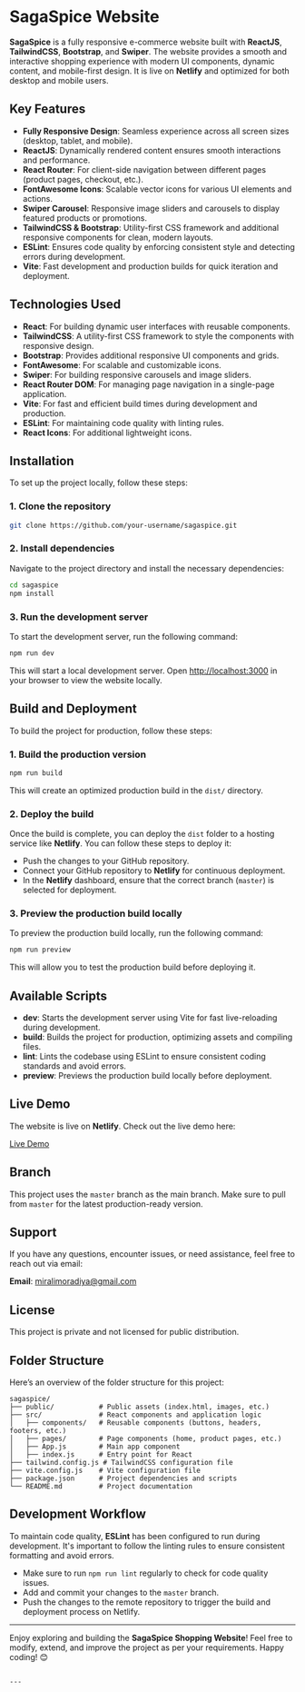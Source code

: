 
# SagaSpice Website

**SagaSpice** is a fully responsive e-commerce website built with **ReactJS**, **TailwindCSS**, **Bootstrap**, and **Swiper**. The website provides a smooth and interactive shopping experience with modern UI components, dynamic content, and mobile-first design. It is live on **Netlify** and optimized for both desktop and mobile users.

## Key Features

- **Fully Responsive Design**: Seamless experience across all screen sizes (desktop, tablet, and mobile).
- **ReactJS**: Dynamically rendered content ensures smooth interactions and performance.
- **React Router**: For client-side navigation between different pages (product pages, checkout, etc.).
- **FontAwesome Icons**: Scalable vector icons for various UI elements and actions.
- **Swiper Carousel**: Responsive image sliders and carousels to display featured products or promotions.
- **TailwindCSS & Bootstrap**: Utility-first CSS framework and additional responsive components for clean, modern layouts.
- **ESLint**: Ensures code quality by enforcing consistent style and detecting errors during development.
- **Vite**: Fast development and production builds for quick iteration and deployment.

## Technologies Used

- **React**: For building dynamic user interfaces with reusable components.
- **TailwindCSS**: A utility-first CSS framework to style the components with responsive design.
- **Bootstrap**: Provides additional responsive UI components and grids.
- **FontAwesome**: For scalable and customizable icons.
- **Swiper**: For building responsive carousels and image sliders.
- **React Router DOM**: For managing page navigation in a single-page application.
- **Vite**: For fast and efficient build times during development and production.
- **ESLint**: For maintaining code quality with linting rules.
- **React Icons**: For additional lightweight icons.

## Installation

To set up the project locally, follow these steps:

### 1. Clone the repository

```bash
git clone https://github.com/your-username/sagaspice.git
```

### 2. Install dependencies

Navigate to the project directory and install the necessary dependencies:

```bash
cd sagaspice
npm install
```

### 3. Run the development server

To start the development server, run the following command:

```bash
npm run dev
```

This will start a local development server. Open [http://localhost:3000](http://localhost:3000) in your browser to view the website locally.

## Build and Deployment

To build the project for production, follow these steps:

### 1. Build the production version

```bash
npm run build
```

This will create an optimized production build in the `dist/` directory.

### 2. Deploy the build

Once the build is complete, you can deploy the `dist` folder to a hosting service like **Netlify**. You can follow these steps to deploy it:

- Push the changes to your GitHub repository.
- Connect your GitHub repository to **Netlify** for continuous deployment.
- In the **Netlify** dashboard, ensure that the correct branch (`master`) is selected for deployment.

### 3. Preview the production build locally

To preview the production build locally, run the following command:

```bash
npm run preview
```

This will allow you to test the production build before deploying it.

## Available Scripts

- **dev**: Starts the development server using Vite for fast live-reloading during development.
- **build**: Builds the project for production, optimizing assets and compiling files.
- **lint**: Lints the codebase using ESLint to ensure consistent coding standards and avoid errors.
- **preview**: Previews the production build locally before deployment.

## Live Demo

The website is live on **Netlify**. Check out the live demo here:

[Live Demo](https://sagaspice-projectby-miralimoradiya.netlify.app/)

## Branch

This project uses the `master` branch as the main branch. Make sure to pull from `master` for the latest production-ready version.

## Support

If you have any questions, encounter issues, or need assistance, feel free to reach out via email:

**Email**: miralimoradiya@gmail.com

## License

This project is private and not licensed for public distribution.

## Folder Structure

Here’s an overview of the folder structure for this project:

```
sagaspice/
├── public/           # Public assets (index.html, images, etc.)
├── src/              # React components and application logic
│   ├── components/   # Reusable components (buttons, headers, footers, etc.)
│   ├── pages/        # Page components (home, product pages, etc.)
│   ├── App.js        # Main app component
│   ├── index.js      # Entry point for React
├── tailwind.config.js # TailwindCSS configuration file
├── vite.config.js    # Vite configuration file
├── package.json      # Project dependencies and scripts
└── README.md         # Project documentation
```

## Development Workflow

To maintain code quality, **ESLint** has been configured to run during development. It's important to follow the linting rules to ensure consistent formatting and avoid errors.

- Make sure to run `npm run lint` regularly to check for code quality issues.
- Add and commit your changes to the `master` branch.
- Push the changes to the remote repository to trigger the build and deployment process on Netlify.

---

Enjoy exploring and building the **SagaSpice Shopping Website**! Feel free to modify, extend, and improve the project as per your requirements. Happy coding! 😊
```

---
